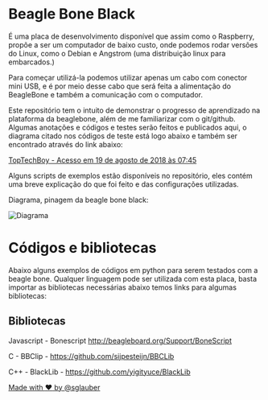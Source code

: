 # Beagle Bone Black
É uma placa de desenvolvimento disponível que assim como o Raspberry, propõe a ser um computador de baixo custo, onde podemos rodar versões do Linux, como o Debian e Angstrom (uma distribuição linux para embarcados.)

Para começar utilizá-la podemos utilizar apenas um cabo com conector mini USB, e é por meio desse cabo que será feita a alimentação do BeagleBone e também a comunicação com o computador.

Este repositório tem o intuito de demonstrar o progresso de aprendizado na plataforma da beaglebone, além de me familiarizar com o git/github. Algumas anotações e códigos e testes serão feitos e publicados aqui, o diagrama citado nos códigos de teste está logo abaixo e também ser encontrado através do link abaixo:

[TopTechBoy - Acesso em 19 de agosto de 2018 às 07:45](http://www.toptechboy.com/beaglevone-black-rev-c/beaglebone-black-lesson-1-understanding-beaglebone-black-pinout/)

Alguns scripts de exemplos estão disponíveis no repositório, eles contém uma breve explicação do que foi feito e das configurações utilizadas.

Diagrama, pinagem da beagle bone black:

![Diagrama](http://www.toptechboy.com/wp-content/uploads/2015/06/beaglebone-black-pinout.jpg)

# Códigos e bibliotecas

Abaixo alguns exemplos de códigos em python para serem testados com a beagle bone. Qualquer linguagem pode ser utilizada com esta placa, basta importar as bibliotecas necessárias abaixo temos links para algumas bibliotecas:

## Bibliotecas

Javascript - Bonescript http://beagleboard.org/Support/BoneScript

C - BBClip - https://github.com/sijpesteijn/BBCLib

C++ - BlackLib - https://github.com/yigityuce/BlackLib

[Made with :heart: by @sglauber](https://github.com/sglauber)
